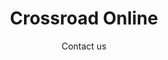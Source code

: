 ---
title: Crossroad Online
subtitle: Contact us
image: /img/seaton.jpg
intro: >-
  Please fill in this form to get in touch with us.  We'll get back to you as soon as we can!
---